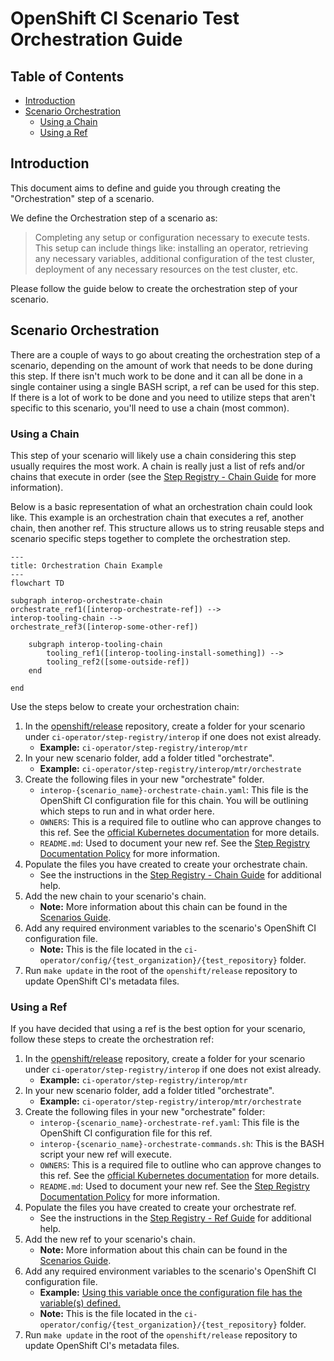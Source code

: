 # OpenShift CI Scenario Test Orchestration Guide<!-- omit from toc -->

## Table of Contents<!-- omit from toc -->
- [Introduction](#introduction)
- [Scenario Orchestration](#scenario-orchestration)
  - [Using a Chain](#using-a-chain)
  - [Using a Ref](#using-a-ref)

## Introduction
This document aims to define and guide you through creating the "Orchestration" step of a scenario.

We define the Orchestration step of a scenario as:

> Completing any setup or configuration necessary to execute tests. This setup can include things like: installing an operator, retrieving any necessary variables, additional configuration of the test cluster, deployment of any necessary resources on the test cluster, etc.

Please follow the guide below to create the orchestration step of your scenario.

## Scenario Orchestration
There are a couple of ways to go about creating the orchestration step of a scenario, depending on the amount of work that needs to be done during this step. If there isn't much work to be done and it can all be done in a single container using a single BASH script, a ref can be used for this step. If there is a lot of work to be done and you need to utilize steps that aren't specific to this scenario, you'll need to use a chain (most common).

### Using a Chain
This step of your scenario will likely use a chain considering this step usually requires the most work. A chain is really just a list of refs and/or chains that execute in order (see the [Step Registry - Chain Guide](../Step_Registry/Step_Registry_Chain_Guide.md) for more information). 

Below is a basic representation of what an orchestration chain could look like. This example is an orchestration chain that executes a ref, another chain, then another ref. This structure allows us to string reusable steps and scenario specific steps together to complete the orchestration step.

```mermaid
---
title: Orchestration Chain Example
---
flowchart TD

subgraph interop-orchestrate-chain
orchestrate_ref1([interop-orchestrate-ref]) -->
interop-tooling-chain -->
orchestrate_ref3([interop-some-other-ref])

    subgraph interop-tooling-chain
        tooling_ref1([interop-tooling-install-something]) -->
        tooling_ref2([some-outside-ref])
    end

end
```

Use the steps below to create your orchestration chain:

1. In the [openshift/release](https://github.com/openshift/release) repository, create a folder for your scenario under `ci-operator/step-registry/interop` if one does not exist already.
   - **Example:** `ci-operator/step-registry/interop/mtr` 
2. In your new scenario folder, add a folder titled "orchestrate".
   - **Example:** `ci-operator/step-registry/interop/mtr/orchestrate`
3. Create the following files in your new "orchestrate" folder.
   - `interop-{scenario_name}-orchestrate-chain.yaml`: This file is the OpenShift CI configuration file for this chain. You will be outlining which steps to run and in what order here.
   - `OWNERS`: This is a required file to outline who can approve changes to this ref. See the [official Kubernetes documentation](https://github.com/kubernetes/community/blob/master/contributors/guide/owners.md) for more details.
   - `README.md`: Used to document your new ref. See the [Step Registry Documentation Policy](../../Policy/Documentation/Step_Registry_Documentation_Policy.md) for more information.
4. Populate the files you have created to create your orchestrate chain.
   - See the instructions in the [Step Registry - Chain Guide](../Step_Registry/Step_Registry_Chain_Guide.md) for additional help.
5. Add the new chain to your scenario's chain.
   - **Note:** More information about this chain can be found in the [Scenarios Guide](Scenarios_Guide.md).
6. Add any required environment variables to the scenario's OpenShift CI configuration file.
   - **Note:** This is the file located in the `ci-operator/config/{test_organization}/{test_repository}` folder.
7. Run `make update` in the root of the `openshift/release` repository to update OpenShift CI's metadata files.

### Using a Ref
If you have decided that using a ref is the best option for your scenario, follow these steps to create the orchestration ref:

1. In the [openshift/release](https://github.com/openshift/release) repository, create a folder for your scenario under `ci-operator/step-registry/interop` if one does not exist already.
   - **Example:** `ci-operator/step-registry/interop/mtr` 
2. In your new scenario folder, add a folder titled "orchestrate".
   - **Example:** `ci-operator/step-registry/interop/mtr/orchestrate`
3. Create the following files in your new "orchestrate" folder:
   - `interop-{scenario_name}-orchestrate-ref.yaml`: This file is the OpenShift CI configuration file for this ref.
   - `interop-{scenario_name}-orchestrate-commands.sh`: This is the BASH script your new ref will execute.
   - `OWNERS`: This is a required file to outline who can approve changes to this ref. See the [official Kubernetes documentation](https://github.com/kubernetes/community/blob/master/contributors/guide/owners.md) for more details.
   - `README.md`: Used to document your new ref. See the [Step Registry Documentation Policy](../../Policy/Documentation/Step_Registry_Documentation_Policy.md) for more information.
4. Populate the files you have created to create your orchestrate ref.
   - See the instructions in the [Step Registry - Ref Guide](../Step_Registry/Step_Registry_Ref_Guide.md) for additional help.
5. Add the new ref to your scenario's chain.
   - **Note:** More information about this chain can be found in the [Scenarios Guide](Scenarios_Guide.md).
6. Add any required environment variables to the scenario's OpenShift CI configuration file.
   - **Example:** [Using this variable once the configuration file has the variable(s) defined.](../Step_Registry/Step_Registry_Ref_Guide.md#new-step-commandssh)
   - **Note:** This is the file located in the `ci-operator/config/{test_organization}/{test_repository}` folder.
7. Run `make update` in the root of the `openshift/release` repository to update OpenShift CI's metadata files.